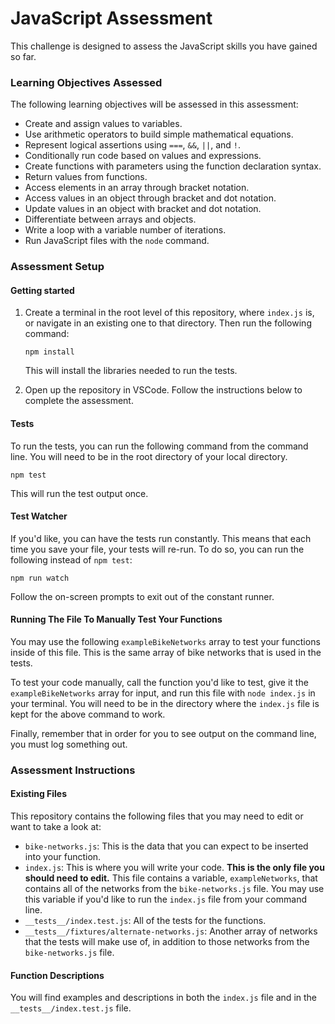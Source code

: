 # JavaScript Assessment

This challenge is designed to assess the JavaScript skills you have gained so far.

### Learning Objectives Assessed

The following learning objectives will be assessed in this assessment:

- Create and assign values to variables.
- Use arithmetic operators to build simple mathematical equations.
- Represent logical assertions using `===`, `&&`, `||`, and `!`.
- Conditionally run code based on values and expressions.
- Create functions with parameters using the function declaration syntax.
- Return values from functions.
- Access elements in an array through bracket notation.
- Access values in an object through bracket and dot notation.
- Update values in an object with bracket and dot notation.
- Differentiate between arrays and objects.
- Write a loop with a variable number of iterations.
- Run JavaScript files with the `node` command.

### Assessment Setup

#### Getting started

1. Create a terminal in the root level of this repository, where `index.js` is, or navigate in an existing one to that directory. Then run the following command:

   ```
   npm install
   ```

   This will install the libraries needed to run the tests.

1. Open up the repository in VSCode. Follow the instructions below to complete the assessment.

#### Tests

To run the tests, you can run the following command from the command line. You will need to be in the root directory of your local directory.

```
npm test
```

This will run the test output once.

#### Test Watcher

If you'd like, you can have the tests run constantly. This means that each time you save your file, your tests will re-run. To do so, you can run the following instead of `npm test`:

```
npm run watch
```

Follow the on-screen prompts to exit out of the constant runner.

#### Running The File To Manually Test Your Functions

You may use the following `exampleBikeNetworks` array to test your functions inside of this file. This is the same array of bike networks that is used in the tests.

To test your code manually, call the function you'd like to test, give it the `exampleBikeNetworks` array for input, and run this file with `node index.js` in your terminal. You will need to be in the directory where the `index.js` file is kept for the above command to work.

Finally, remember that in order for you to see output on the command line, you must log something out.

### Assessment Instructions

#### Existing Files

This repository contains the following files that you may need to edit or want to take a look at:

- `bike-networks.js`: This is the data that you can expect to be inserted into your function.
- `index.js`: This is where you will write your code. **This is the only file you should need to edit.** This file contains a variable, `exampleNetworks`, that contains all of the networks from the `bike-networks.js` file. You may use this variable if you'd like to run the `index.js` file from your command line.
- `__tests__/index.test.js`: All of the tests for the functions.
- `__tests__/fixtures/alternate-networks.js`: Another array of networks that the tests will make use of, in addition to those networks from the `bike-networks.js` file.

#### Function Descriptions

You will find examples and descriptions in both the `index.js` file and in the `__tests__/index.test.js` file.
